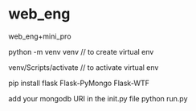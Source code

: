 # web_eng
web_eng+mini_pro

python -m venv venv    // to create virtual env  <br>


venv/Scripts/activate    // to activate virtual env

pip install flask Flask-PyMongo Flask-WTF

add your mongodb URI in the init.py file
python run.py

